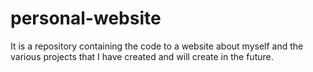 # personal-website
It is a repository containing the code to a website about myself and the various projects that I have created and will create in the future.
